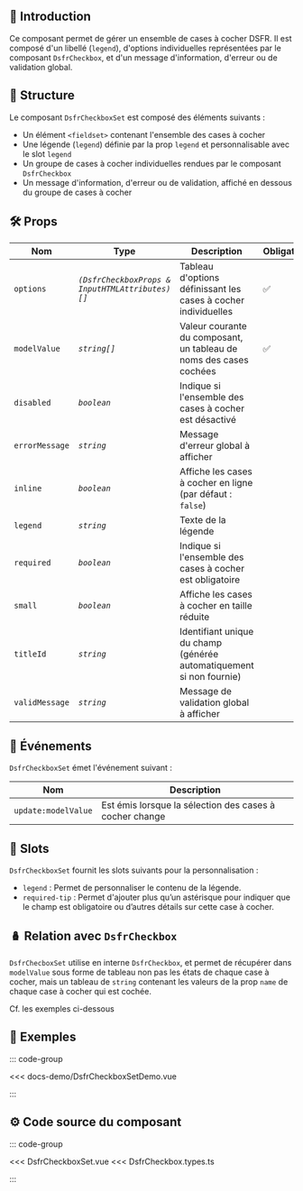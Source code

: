 ## 🌟 Introduction

Ce composant permet de gérer un ensemble de cases à cocher DSFR. Il est composé d'un libellé (`legend`), d'options individuelles représentées par le composant `DsfrCheckbox`, et d'un message d'information, d'erreur ou de validation global.

## 📐 Structure

Le composant `DsfrCheckboxSet` est composé des éléments suivants :

- Un élément `<fieldset>` contenant l'ensemble des cases à cocher
- Une légende (`legend`) définie par la prop `legend` et personnalisable avec le slot `legend`
- Un groupe de cases à cocher individuelles rendues par le composant `DsfrCheckbox`
- Un message d'information, d'erreur ou de validation, affiché en dessous du groupe de cases à cocher

## 🛠️ Props

| Nom                   | Type                                    | Description                                                   | Obligatoire |
|-----------------------|-------------------------------------------|----------------------------------------------------------------|--------------|
| `options`               | *`(DsfrCheckboxProps & InputHTMLAttributes)[]`* | Tableau d'options définissant les cases à cocher individuelles   | ✅           |
| `modelValue`            | *`string[]`*                                | Valeur courante du composant, un tableau de noms des cases cochées | ✅           |
| `disabled`              | *`boolean`*                                | Indique si l'ensemble des cases à cocher est désactivé           |           |
| `errorMessage`         | *`string`*                                 | Message d'erreur global à afficher                             |           |
| `inline`                | *`boolean`*                                | Affiche les cases à cocher en ligne (par défaut : `false`)            |           |
| `legend`                | *`string`*                                 | Texte de la légende                                             |           |
| `required`              | *`boolean`*                                | Indique si l'ensemble des cases à cocher est obligatoire          |           |
| `small`                 | *`boolean`*                                | Affiche les cases à cocher en taille réduite                     |           |
| `titleId`               | *`string`*                                 | Identifiant unique du champ (générée automatiquement si non fournie) |           |
| `validMessage`         | *`string`*                                 | Message de validation global à afficher                         |           |

## 📡 Événements

`DsfrCheckboxSet` émet l'événement suivant :

| Nom                  | Description                                         |
|-----------------------|----------------------------------------------------|
| `update:modelValue`   | Est émis lorsque la sélection des cases à cocher change  |

## 🧩 Slots

`DsfrCheckboxSet` fournit les slots suivants pour la personnalisation :

- `legend` : Permet de personnaliser le contenu de la légende.
- `required-tip` : Permet d'ajouter plus qu’un astérisque pour indiquer que le champ est obligatoire ou d’autres détails sur cette case à cocher.

## 🪆 Relation avec `DsfrCheckbox`

`DsfrChecboxSet` utilise en interne `DsfrCheckbox`, et permet de récupérer dans `modelValue` sous forme de tableau non pas les états de chaque case à cocher, mais un tableau de `string` contenant les valeurs de la prop `name` de chaque case à cocher qui est cochée.

Cf. les exemples ci-dessous

## 📝 Exemples

::: code-group

<Story data-title="Démo" min-h="1500px">
  <DsfrCheckboxSetDemo />
</Story>

<<< docs-demo/DsfrCheckboxSetDemo.vue

:::

## ⚙️ Code source du composant

::: code-group

<<< DsfrCheckboxSet.vue
<<< DsfrCheckbox.types.ts

:::

<script setup>
import DsfrCheckboxSetDemo from './docs-demo/DsfrCheckboxSetDemo.vue'
</script>
